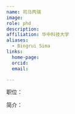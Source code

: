```yaml
---
name: 司马丙瑞
image: 
role: phd
description: 
affiliation: 华中科技大学
aliases:
  - Bingrui Sima
links:
  home-page: 
  orcid: 
  email: 

---
```


职位：

简介：
